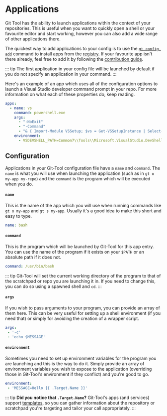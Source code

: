 # Applications

Git Tool has the ability to launch applications within the context of your repositories. This is useful when you want to
quickly open a shell or your favourite editor and start working, however you can also add a wide range of other applications
there.

The quickest way to add applications to your config is to use the [`gt config add`](../commands/config.md#config-add)
command to install apps from the [registry](registry.md). If your favourite app isn't there already, feel free to
add it by following the [contribution guide](registry.md#contributing).

::: tip
The first application in your config file will be launched by default if you do not specify an application
in your command.
:::

Here's an example of an app which uses all of the configuration options to launch a Visual Studio
developer command prompt in your repo. For more information on what each of these properties do, keep reading.
```yaml
apps:
  - name: vs
    command: powershell.exe
    args:
      - "-NoExit"
      - "-Command"
      - "& { Import-Module VSSetup; $vs = Get-VSSetupInstance | Select-VSSetupInstance -Latest; Import-Module (Join-Path $vs.InstallationPath $env:VSDEVSHELL_PATH); Enter-VsDevShell -VsInstallPath $vs.InstallationPath -StartInPath '{{ .Target.Path }}' }"
    environment:
      - VSDEVSHELL_PATH=Common7\\Tools\\Microsoft.VisualStudio.DevShell.dll
```


## Configuration
Applications in your Git-Tool configuration file have a `name` and `command`. The `name` is what you
will use when launching the application (such as in `gt o my-app my-repo`) and the `command` is the
program which will be executed when you do.

#### `name` <Badge text="required" type="danger"/>
This is the name of the app which you will use when running commands like `gt o my-app` and `gt s my-app`.
Usually it's a good idea to make this short and easy to type.

```yaml
name: bash
```

#### `command` <Badge text="required" type="danger"/>
This is the program which will be launched by Git-Tool for this app entry. You can use the name of the program
if it exists on your `$PATH` or an absolute path if it does not.

```yaml
command: /usr/bin/bash
```

::: tip
Git-Tool will set the current working directory of the program to that of the scratchpad or repo you are
launching it in. If you need to change this, you can do so using a spawned shell and `cd`.
:::

#### `args`
If you wish to pass arguments to your program, you can provide an array of them here. This can be very useful
for setting up a shell environment (if you need that) or simply for avoiding the creation of a wrapper script.

```yaml
args:
 - '-c'
 - 'echo $MESSAGE'
```

#### `environment`
Sometimes you need to set up environment variables for the program you are launching and this
is the way to do it. Simply provide an array of environment variables you wish to expose to
the application (overriding those in Git-Tool's environment if they conflict) and you're good to go.

```yaml
environment:
 - 'MESSAGE=Hello {{ .Target.Name }}'
```

::: tip
**Did you notice that `.Target.Name`?** Git-Tool's apps (and services) support [templates](templates.md),
so you can gather information about the repository or scratchpad you're targeting and tailor your call appropriately.
:::

